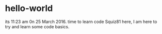 # hello-world
its 11:23 am 0n 25 March 2016. time to learn code
Squiz81 here, I am here to try and learn some code basics.
